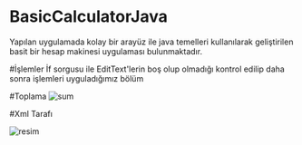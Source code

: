 # BasicCalculatorJava

Yapılan uygulamada kolay bir arayüz ile java temelleri kullanılarak geliştirilen <br>
basit bir hesap makinesi uygulaması bulunmaktadır.

#İşlemler
İf sorgusu ile EditText'lerin boş olup olmadığı kontrol edilip daha sonra işlemleri uyguladığımız bölüm<br>

#Toplama
![sum](https://user-images.githubusercontent.com/61601855/162232783-faa884f3-c9f7-4383-989a-d9188822b7d5.png) 

#Xml Tarafı

![resim](https://user-images.githubusercontent.com/61601855/162232945-89e72033-5cad-45c2-b585-d91a36b8d740.png)
